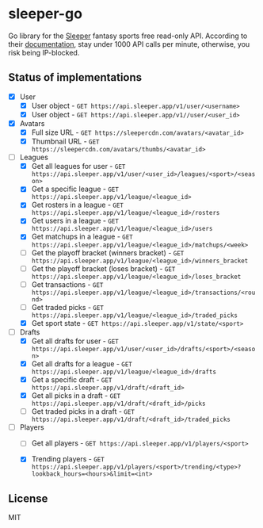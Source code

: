 # sleeper-go
Go library for the [Sleeper](https://sleeper.com/) fantasy sports free read-only API. According to their [documentation](https://docs.sleeper.com), stay under 1000 API calls per minute, otherwise, you risk being IP-blocked.


## Status of implementations

* [x] User
    * [x] User object - `GET https://api.sleeper.app/v1/user/<username>`
    * [x] User object - `GET https://api.sleeper.app/v1//user/<user_id>`
* [x] Avatars
    * [x] Full size URL - `GET https://sleepercdn.com/avatars/<avatar_id>`
    * [x] Thumbnail URL - `GET https://sleepercdn.com/avatars/thumbs/<avatar_id>`
* [ ] Leagues
    * [x] Get all leagues for user - `GET https://api.sleeper.app/v1/user/<user_id>/leagues/<sport>/<season>`
    * [x] Get a specific league - `GET https://api.sleeper.app/v1/league/<league_id>`
    * [x] Get rosters in a league - `GET https://api.sleeper.app/v1/league/<league_id>/rosters`
    * [x] Get users in a league - `GET https://api.sleeper.app/v1/league/<league_id>/users`
    * [x] Get matchups in a league - `GET https://api.sleeper.app/v1/league/<league_id>/matchups/<week>`
    * [ ] Get the playoff bracket (winners bracket) - `GET https://api.sleeper.app/v1/league/<league_id>/winners_bracket`
    * [ ] Get the playoff bracket (loses bracket) - `GET https://api.sleeper.app/v1/league/<league_id>/loses_bracket`
    * [ ] Get transactions - `GET https://api.sleeper.app/v1/league/<league_id>/transactions/<round>`
    * [ ] Get traded picks - `GET https://api.sleeper.app/v1/league/<league_id>/traded_picks`
    * [x] Get sport state - `GET https://api.sleeper.app/v1/state/<sport>`
* [ ] Drafts
    * [x] Get all drafts for user - `GET https://api.sleeper.app/v1/user/<user_id>/drafts/<sport>/<season>`
    * [x] Get all drafts for a league - `GET https://api.sleeper.app/v1/league/<league_id>/drafts`
    * [x] Get a specific draft - `GET https://api.sleeper.app/v1/draft/<draft_id>`
    * [x] Get all picks in a draft - `GET https://api.sleeper.app/v1/draft/<draft_id>/picks`
    * [ ] Get traded picks in a draft - `GET https://api.sleeper.app/v1/draft/<draft_id>/traded_picks`
* [ ] Players
    * [ ] Get all players - `GET https://api.sleeper.app/v1/players/<sport>`
    * [x] Trending players - `GET https://api.sleeper.app/v1/players/<sport>/trending/<type>?lookback_hours=<hours>&limit=<int>`


## License

MIT

